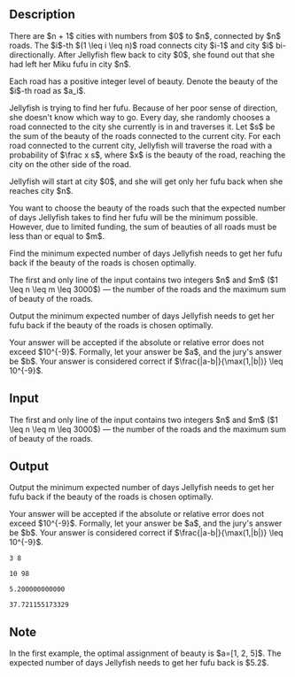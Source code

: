 ## Description

<div><p>There are $n + 1$ cities with numbers from $0$ to $n$, connected by $n$ roads. The $i$-th $(1 \leq i \leq n)$ road connects city $i-1$ and city $i$ bi-directionally. After Jellyfish flew back to city $0$, she found out that she had left her Miku fufu in city $n$.</p><p>Each road has a <span class="tex-font-style-bf">positive integer</span> level of <span class="tex-font-style-it">beauty</span>. Denote the beauty of the $i$-th road as $a_i$.</p><p>Jellyfish is trying to find her fufu. Because of her poor sense of direction, she doesn't know which way to go. Every day, she randomly chooses a road connected to the city she currently is in and traverses it. Let $s$ be the sum of the beauty of the roads connected to the current city. For each road connected to the current city, Jellyfish will traverse the road with a probability of $\frac x s$, where $x$ is the beauty of the road, reaching the city on the other side of the road.</p><p>Jellyfish will start at city $0$, and she will get only her fufu back when she reaches city $n$.</p><p>You want to choose the beauty of the roads such that the expected number of days Jellyfish takes to find her fufu will be the minimum possible. However, due to limited funding, the sum of beauties of all roads must be less than or equal to $m$. </p><p>Find the minimum expected number of days Jellyfish needs to get her fufu back if the beauty of the roads is chosen optimally.</p></div><div class="input-specification"><p>The first and only line of the input contains two integers $n$ and $m$ ($1 \leq n \leq m \leq 3000$)&nbsp;— the number of the roads and the maximum sum of beauty of the roads.</p></div><div class="output-specification"><p>Output the minimum expected number of days Jellyfish needs to get her fufu back if the beauty of the roads is chosen optimally.</p><p>Your answer will be accepted if the absolute or relative error does not exceed $10^{-9}$. Formally, let your answer be $a$, and the jury's answer be $b$. Your answer is considered correct if $\frac{|a-b|}{\max(1,|b|)} \leq 10^{-9}$.</p></div>

## Input

<p>The first and only line of the input contains two integers $n$ and $m$ ($1 \leq n \leq m \leq 3000$)&nbsp;— the number of the roads and the maximum sum of beauty of the roads.</p>

## Output

<p>Output the minimum expected number of days Jellyfish needs to get her fufu back if the beauty of the roads is chosen optimally.</p><p>Your answer will be accepted if the absolute or relative error does not exceed $10^{-9}$. Formally, let your answer be $a$, and the jury's answer be $b$. Your answer is considered correct if $\frac{|a-b|}{\max(1,|b|)} \leq 10^{-9}$.</p>





```input1
3 8
```




```input2
10 98
```




```output1
5.200000000000
```




```output2
37.721155173329
```



## Note

<p>In the first example, the optimal assignment of beauty is $a=[1, 2, 5]$. The expected number of days Jellyfish needs to get her fufu back is $5.2$.</p>
